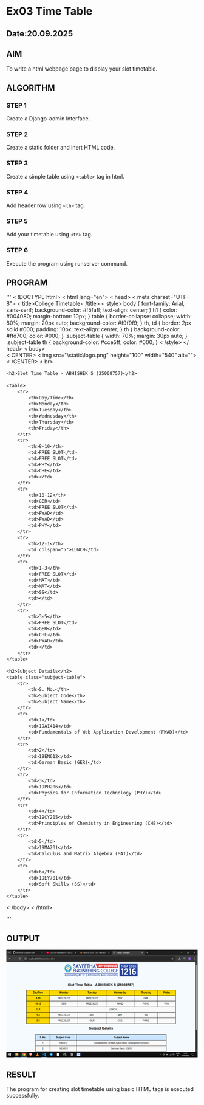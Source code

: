 # Ex03 Time Table
## Date:20.09.2025

## AIM
To write a html webpage page to display your slot timetable.

## ALGORITHM
### STEP 1
Create a Django-admin Interface.

### STEP 2
Create a static folder and inert HTML code.

### STEP 3
Create a simple table using ```<table>``` tag in html.

### STEP 4
Add header row using ```<th>``` tag.

### STEP 5
Add your timetable using ```<td>``` tag.

### STEP 6
Execute the program using runserver command.

## PROGRAM
'''
< !DOCTYPE html>
< html lang="en">
< head>
    < meta charset="UTF-8">
    < title>College Timetable< /title>
     < style>
        body {
            font-family: Arial, sans-serif;
            background-color: #f5faff;
            text-align: center;
        }
        h1 {
            color: #004080;
            margin-bottom: 10px;
        }
        table {
            border-collapse: collapse;
            width: 80%;
            margin: 20px auto;
            background-color: #f9f9f9;
        }
        th, td {
            border: 2px solid #000;
            padding: 10px;
            text-align: center;
        }
        th {
            background-color: #ffd700;
            color: #000;
        }
        .subject-table {
            width: 70%;
            margin: 30px auto;
        }
        .subject-table th {
            background-color: #cce5ff;
            color: #000;
        }
    < /style>
</ head>
< body>  
    < CENTER>
        < img src="\static\logo.png" height="100" width="540" alt="">
    < /CENTER>
    < br>
    
    <h2>Slot Time Table - ABHISHEK S (25008757)</h2>

    <table>
        <tr>
            <th>Day/Time</th>
            <th>Monday</th>
            <th>Tuesday</th>
            <th>Wednesday</th>
            <th>Thursday</th>
            <th>Friday</th>
        </tr>
        <tr>
            <th>8-10</th>
            <td>FREE SLOT</td>
            <td>FREE SLOT</td>
            <td>PHY</td>
            <td>CHE</td>
            <td></td>
        </tr>
        <tr>
            <th>10-12</th>
            <td>GER</td>
            <td>FREE SLOT</td>
            <td>FWAD</td>
            <td>FWAD</td>
            <td>PHY</td>
        </tr>
        <tr>
            <th>12-1</th>
            <td colspan="5">LUNCH</td>
        </tr>
        <tr>
            <th>1-3</th>
            <td>FREE SLOT</td>
            <td>MAT</td>
            <td>MAT</td>
            <td>SS</td>
            <td></td>
        </tr>
        <tr>
            <th>3-5</th>
            <td>FREE SLOT</td>
            <td>GER</td>
            <td>CHE</td>
            <td>FWAD</td>
            <td></td>
        </tr>
    </table>

    <h2>Subject Details</h2>
    <table class="subject-table">
        <tr>
            <th>S. No.</th>
            <th>Subject Code</th>
            <th>Subject Name</th>
        </tr>
        <tr>
            <td>1</td>
            <td>19AI414</td>
            <td>Fundamentals of Web Application Development (FWAD)</td>
        </tr>
        <tr>
            <td>2</td>
            <td>19EN612</td>
            <td>German Basic (GER)</td>
        </tr>
        <tr>
            <td>3</td>
            <td>19PH206</td>
            <td>Physics for Information Technology (PHY)</td>
        </tr>
        <tr>
            <td>4</td>
            <td>19CY205</td>
            <td>Principles of Chemistry in Engineering (CHE)</td>
        </tr>
        <tr>
            <td>5</td>
            <td>19MA201</td>
            <td>Calculus and Matrix Algebra (MAT)</td>
        </tr>
        <tr>
            <td>6</td>
            <td>19EY701</td>
            <td>Soft Skills (SS)</td>
        </tr>
    </table>
< /body>
< /html>

'''


## OUTPUT
![alt text](screenshot.png)
## RESULT
The program for creating slot timetable using basic HTML tags is executed successfully.
